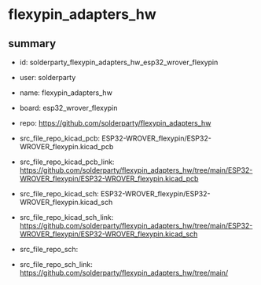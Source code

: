# flexypin_adapters_hw
 
## summary 
* id: solderparty_flexypin_adapters_hw_esp32_wrover_flexypin
* user: solderparty
* name: flexypin_adapters_hw
* board: esp32_wrover_flexypin
* repo: https://github.com/solderparty/flexypin_adapters_hw
* src_file_repo_kicad_pcb: ESP32-WROVER_flexypin/ESP32-WROVER_flexypin.kicad_pcb
* src_file_repo_kicad_pcb_link: https://github.com/solderparty/flexypin_adapters_hw/tree/main/ESP32-WROVER_flexypin/ESP32-WROVER_flexypin.kicad_pcb
* src_file_repo_kicad_sch: ESP32-WROVER_flexypin/ESP32-WROVER_flexypin.kicad_sch
* src_file_repo_kicad_sch_link: https://github.com/solderparty/flexypin_adapters_hw/tree/main/ESP32-WROVER_flexypin/ESP32-WROVER_flexypin.kicad_sch

* src_file_repo_sch: 
* src_file_repo_sch_link: https://github.com/solderparty/flexypin_adapters_hw/tree/main/




